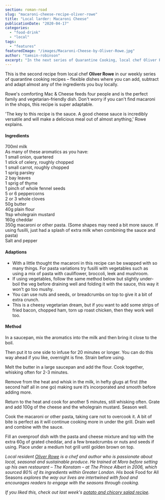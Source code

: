 ```yaml
---
section: roman-road
slug: "macaroni-cheese-recipe-oliver-rowe"
title: "Local larder: Macaroni Cheese"
publicationDate: "2020-04-17"
categories: 
  - "food-drink"
  - "local"
tags: 
  - "features"
featuredImage: "/images/Macaroni-Cheese-by-Oliver-Rowe.jpg"
author: "tamsin-robinson"
excerpt: "In the next series of Quarantine Cooking, local chef Oliver Rowe has created a comforting, easy and adaptable macaroni cheese for the whole family."
---
```


This is the second recipe from local chef **Oliver Rowe** in our weekly series of quarantine cooking recipes – flexible dishes where you can add, subtract and adapt almost any of the ingredients you buy locally.

Rowe's comforting Mac & Cheese feeds four people and is the perfect family and vegetarian-friendly dish. Don't worry if you can't find macaroni in the shops, this recipe is super adaptable.

'The key to this recipe is the sauce. A good cheese sauce is incredibly versatile and will make a delicious meal out of almost anything,' Rowe explains.

#### Ingredients

700ml milk  
As many of these aromatics as you have:  
1 small onion, quartered  
1 stick of celery, roughly chopped  
1 small carrot, roughly chopped  
1 sprig parsley  
2 bay leaves  
1 sprig of thyme  
1 pinch of whole fennel seeds  
5 or 6 peppercorns  
2 or 3 whole cloves  
50g butter  
40g plain flour  
1tsp wholegrain mustard  
160g cheddar  
350g macaroni or other pasta. (Some shapes may need a bit more sauce. If using fusilli, just had a splash of extra milk when combining the sauce and pasta)  
Salt and pepper

#### Adaptions

- With a little thought the macaroni in this recipe can be swapped with so many things. For pasta variations try fusilli with vegetables such as using a mix of pasta with cauliflower, broccoli, leek and mushroom.
- If using vegetables, follow the same method below but slightly under-boil the veg before draining well and folding it with the sauce, this way it won't go too mushy.
- You can use nuts and seeds, or breadcrumbs on top to give it a bit of extra crunch. 
- This is a cheesy vegetarian dream, but if you want to add some strips of fried bacon, chopped ham, torn up roast chicken, then they work well too.

#### Method

In a saucepan, mix the aromatics into the milk and then bring it close to the boil. 

Then put it to one side to infuse for 20 minutes or longer. You can do this way ahead if you like, overnight is fine. Strain before using.

Melt the butter in a large saucepan and add the flour. Cook together, whisking often for 2-3 minutes.

Remove from the heat and whisk in the milk, in hefty glugs at first (the second half all in one go) making sure it’s incorporated and smooth before adding more. 

Return to the heat and cook for another 5 minutes, still whisking often. Grate and add 100g of the cheese and the wholegrain mustard. Season well.

Cook the macaroni or other pasta, taking care not to overcook it. A bit of bite is perfect as it will continue cooking more in under the grill. Drain well and combine with the sauce.

Fill an ovenproof dish with the pasta and cheese mixture and top with the extra 60g of grated cheddar, and a few breadcrumbs or nuts and seeds if using. Place under a medium hot grill until golden brown on top.

_Local resident_ _[Oliver Rowe](https://twitter.com/oliverrowe?lang=en) is a chef and author who is passionate about local, seasonal and sustainable produce_. _He trained at Moro before setting up his own restaurant – The Konstam – at The Prince Albert in 2006, which sourced 80% of its ingredients within Greater London._ _His book_ Food for All Seasons _explores the way our lives are intertwined with food and encourages readers to engage with the seasons_ _through cooking._

_If you liked this, check out last week's [potato and chicory salad recipe](https://romanroadlondon.com/potato-chicory-salad-recipe-oliver-rowe-quarantine-cooking/)._
